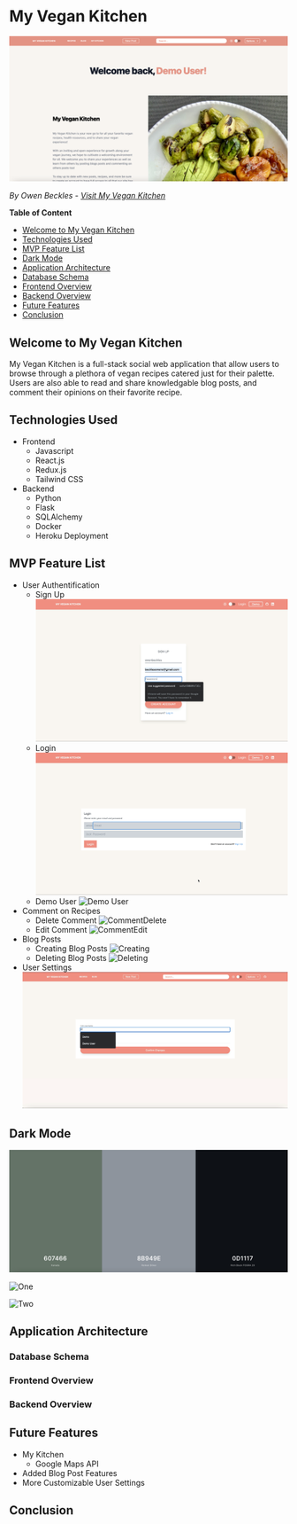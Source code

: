 # My Vegan Kitchen
![MVK](/images/MVKHomepage.png)

*By Owen Beckles - [Visit My Vegan Kitchen](https://myvegankitchen.herokuapp.com/)*

**Table of Content**
* [Welcome to My Vegan Kitchen](#welcome-to-my-vegan-kitchen)
* [Technologies Used](#technologies-used)
* [MVP Feature List](#mvp-feature-list)
* [Dark Mode](#dark-mode)
* [Application Architecture](#application-architecture)
* [Database Schema](#database-schema)
* [Frontend Overview](#frontend-overview)
* [Backend Overview](#backend-overview)
* [Future Features](#future-features)
* [Conclusion](#conclusion)

## Welcome to My Vegan Kitchen
My Vegan Kitchen is a full-stack social web application that allow users to browse through a plethora of vegan recipes catered just for their palette. Users are also able to read and share knowledgable blog posts, and comment their opinions on their favorite recipe.

## Technologies Used
* Frontend
    * Javascript
    * React.js
    * Redux.js
    * Tailwind CSS
* Backend
    * Python
    * Flask
    * SQLAlchemy
    * Docker
    * Heroku Deployment

## MVP Feature List
* User Authentification
    * Sign Up
        ![SigningUp](/images/MVKSigningUp.gif)
    * Login
        ![Login](/images/MVKLoggingIn.gif)
    * Demo User
        ![Demo User](/images/MVKDemoExample.gif)
* Comment on Recipes
    * Delete Comment
        ![CommentDelete](/images/MVKDeleting.gif)
    * Edit Comment
        ![CommentEdit](/images/MVKEditComment.gif)
* Blog Posts
    * Creating Blog Posts
         ![Creating](/images/MVKCreating.gif)
    * Deleting Blog Posts
         ![Deleting](/images/MVKDeleting.gif)
* User Settings
         ![Settings](/images/MVKSettings.gif)

## Dark Mode

   ![Dark](/images/DarkMode.png)

   ![One](/images/MVKDM1.gif)
   
   ![Two](/images/MVKDM2.gif)

## Application Architecture

### Database Schema
### Frontend Overview
### Backend Overview

## Future Features
* My Kitchen
    * Google Maps API
* Added Blog Post Features
* More Customizable User Settings

## Conclusion
